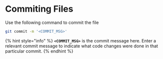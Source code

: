 # Commiting Files

Use the following command to commit the file

```bash
git commit -m '<COMMIT_MSG>'

```

{% hint style="info" %}
**`<COMMIT_MSG>`** is the commit message here. Enter a relevant commit message to indicate what code changes were done in that particular commit.
{% endhint %}

